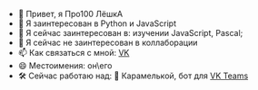 - 👋 Привет, я Про100 ЛёшкА
- 👀 Я заинтересован в Python и JavaScript
- 🌱 Я сейчас заинтересован в: изучении JavaScript, Pascal;
- 💞️ Я сейчас не заинтересован в коллаборации 
- 📫 Как связаться с мной: [VK](https://vk.com/alex3ysmirnov)
- 😄 Местоимения: он\его
- 🛠️ Сейчас работаю над: 🍬 Карамелькой, бот для [VK Teams](https://biz.mail.ru/teams/)

<!---
alex3ysmirnov/alex3ysmirnov is a ✨ special ✨ repository because its `README.md` (this file) appears on your GitHub profile.
You can click the Preview link to take a look at your changes.
--->
